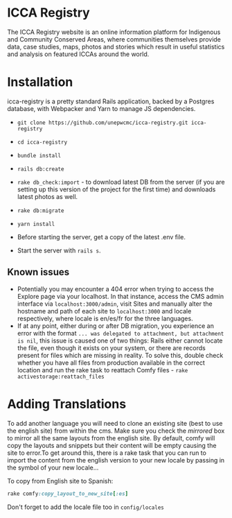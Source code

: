 ICCA Registry 
===========================

The ICCA Registry website is an online information platform for Indigenous and
Community Conserved Areas, where communities themselves provide data, case
studies, maps, photos and stories which result in useful statistics and
analysis on featured ICCAs around the world.

# Installation

icca-registry is a pretty standard Rails application, backed by a Postgres
database, with Webpacker and Yarn to manage JS dependencies.

- `git clone https://github.com/unepwcmc/icca-registry.git icca-registry`
- `cd icca-registry`
- `bundle install`

- `rails db:create`

- `rake db_check:import` - to download latest DB from the server (if you are setting up this version of the project for the first time) and downloads latest photos as well. 

- `rake db:migrate`

- `yarn install`

- Before starting the server, get a copy of the latest .env file.

- Start the server with `rails s`.

## Known issues
-  Potentially you may encounter a 404 error when trying to access the Explore page via your localhost. In that instance, access the CMS admin interface via `localhost:3000/admin`, visit Sites and manually alter the hostname and path of each site to `localhost:3000` and locale respectively, where locale is en/es/fr for the three languages.
- If at any point, either during or after DB migration, you experience an error with the format `... was delegated to attachment, but attachment is nil`, this issue is caused one of two things: Rails either cannot locate the file, even though it exists on your system, or there are records present for files which are missing in reality. To solve this, double check whether you have all files from production available in the correct location and run the rake task to reattach Comfy files - `rake activestorage:reattach_files` 

# Adding Translations

To add another language you will need to clone an existing site (best to use the english site) from within the cms. Make sure you check the *mirrored* box to mirror all the same layouts from the english site. By default, comfy will copy the layouts and snippets but their content will be empty causing the site to error.To get around this, there is a rake task that you can run to import the content from the english version to your new locale by passing in the symbol of your new locale...

To copy from English site to Spanish:

```ruby
rake comfy:copy_layout_to_new_site[:es]
```

Don't forget to add the locale file too in `config/locales`



